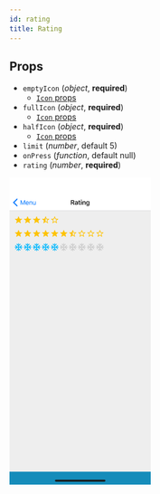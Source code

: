 ```yaml
---
id: rating
title: Rating
---
```

## Props
- `emptyIcon` (_object_, **required**)
    - [`Icon` props](Icon.md#props)
- `fullIcon` (_object_, **required**)
    - [`Icon` props](Icon.md#props)
- `halfIcon` (_object_, **required**)
    - [`Icon` props](Icon.md#props)
- `limit` (_number_, default 5)
- `onPress` (_function_, default null)
- `rating` (_number_, **required**)

<img src="../assets/Rating/1.png" alt="Rating" width="250" style="display: inline-block;">
